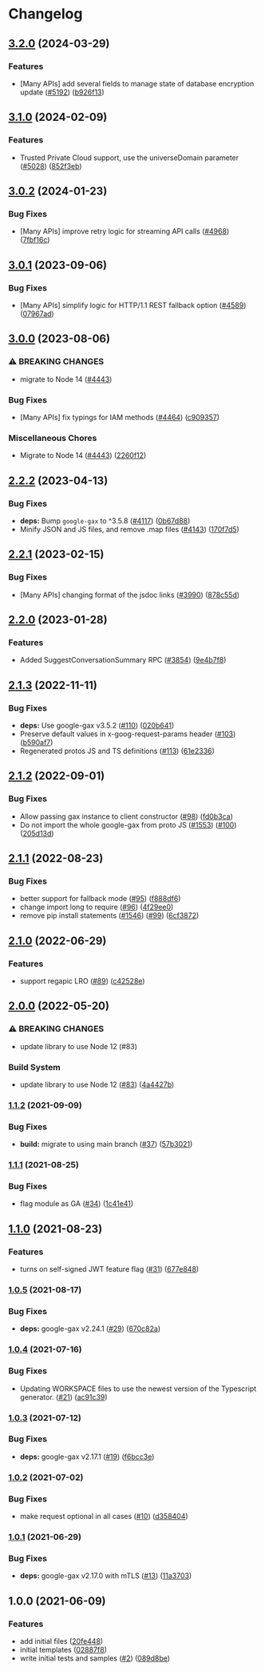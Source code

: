 # Changelog

## [3.2.0](https://github.com/googleapis/google-cloud-node/compare/vpc-access-v3.1.0...vpc-access-v3.2.0) (2024-03-29)


### Features

* [Many APIs] add several fields to manage state of database encryption update ([#5192](https://github.com/googleapis/google-cloud-node/issues/5192)) ([b926f13](https://github.com/googleapis/google-cloud-node/commit/b926f1326ea4df73c411dbeb7e529f8d9ccc3642))

## [3.1.0](https://github.com/googleapis/google-cloud-node/compare/vpc-access-v3.0.2...vpc-access-v3.1.0) (2024-02-09)


### Features

* Trusted Private Cloud support, use the universeDomain parameter  ([#5028](https://github.com/googleapis/google-cloud-node/issues/5028)) ([852f3eb](https://github.com/googleapis/google-cloud-node/commit/852f3ebf065ee24e910580b9a1fc365acb3a744a))

## [3.0.2](https://github.com/googleapis/google-cloud-node/compare/vpc-access-v3.0.1...vpc-access-v3.0.2) (2024-01-23)


### Bug Fixes

* [Many APIs] improve retry logic for streaming API calls ([#4968](https://github.com/googleapis/google-cloud-node/issues/4968)) ([7fbf16c](https://github.com/googleapis/google-cloud-node/commit/7fbf16c98d0521a0533ab36a00f6ec932c72a02e))

## [3.0.1](https://github.com/googleapis/google-cloud-node/compare/vpc-access-v3.0.0...vpc-access-v3.0.1) (2023-09-06)


### Bug Fixes

* [Many APIs] simplify logic for HTTP/1.1 REST fallback option ([#4589](https://github.com/googleapis/google-cloud-node/issues/4589)) ([07967ad](https://github.com/googleapis/google-cloud-node/commit/07967add1b5fc28b548cf74721b595ea0ba90d5b))

## [3.0.0](https://github.com/googleapis/google-cloud-node/compare/vpc-access-v2.2.2...vpc-access-v3.0.0) (2023-08-06)


### ⚠ BREAKING CHANGES

* migrate to Node 14 ([#4443](https://github.com/googleapis/google-cloud-node/issues/4443))

### Bug Fixes

* [Many APIs] fix typings for IAM methods ([#4464](https://github.com/googleapis/google-cloud-node/issues/4464)) ([c909357](https://github.com/googleapis/google-cloud-node/commit/c90935765ceee0eea6b9ce21a151707df142cf7d))


### Miscellaneous Chores

* Migrate to Node 14 ([#4443](https://github.com/googleapis/google-cloud-node/issues/4443)) ([2260f12](https://github.com/googleapis/google-cloud-node/commit/2260f12543d171bda95345e53475f5f0fdc45770))

## [2.2.2](https://github.com/googleapis/google-cloud-node/compare/vpc-access-v2.2.1...vpc-access-v2.2.2) (2023-04-13)


### Bug Fixes

* **deps:** Bump `google-gax` to ^3.5.8 ([#4117](https://github.com/googleapis/google-cloud-node/issues/4117)) ([0b67d88](https://github.com/googleapis/google-cloud-node/commit/0b67d883963643ce1b4f6d2ccd3e8d37adf6e029))
* Minify JSON and JS files, and remove .map files ([#4143](https://github.com/googleapis/google-cloud-node/issues/4143)) ([170f7d5](https://github.com/googleapis/google-cloud-node/commit/170f7d57b8fd344d182a8e758867b8124722eebc))

## [2.2.1](https://github.com/googleapis/google-cloud-node/compare/vpc-access-v2.2.0...vpc-access-v2.2.1) (2023-02-15)


### Bug Fixes

* [Many APIs] changing format of the jsdoc links ([#3990](https://github.com/googleapis/google-cloud-node/issues/3990)) ([878c55d](https://github.com/googleapis/google-cloud-node/commit/878c55d62af7e41e8d5050b081e4b79202b1b9cc))

## [2.2.0](https://github.com/googleapis/google-cloud-node/compare/vpc-access-v2.1.3...vpc-access-v2.2.0) (2023-01-28)


### Features

* Added SuggestConversationSummary RPC ([#3854](https://github.com/googleapis/google-cloud-node/issues/3854)) ([9e4b7f8](https://github.com/googleapis/google-cloud-node/commit/9e4b7f8d27dbb1ac011267f9b96ce90d2ff7a74b))

## [2.1.3](https://github.com/googleapis/nodejs-vpc-access/compare/v2.1.2...v2.1.3) (2022-11-11)


### Bug Fixes

* **deps:** Use google-gax v3.5.2 ([#110](https://github.com/googleapis/nodejs-vpc-access/issues/110)) ([020b641](https://github.com/googleapis/nodejs-vpc-access/commit/020b641f10c363a1baf208f307ddedd1bdde4a3c))
* Preserve default values in x-goog-request-params header ([#103](https://github.com/googleapis/nodejs-vpc-access/issues/103)) ([b590af7](https://github.com/googleapis/nodejs-vpc-access/commit/b590af70193ec98814005f8d5fa87ee1882c2941))
* Regenerated protos JS and TS definitions ([#113](https://github.com/googleapis/nodejs-vpc-access/issues/113)) ([61e2336](https://github.com/googleapis/nodejs-vpc-access/commit/61e233629539938ad3b9b285cd15cb8cba8450e5))

## [2.1.2](https://github.com/googleapis/nodejs-vpc-access/compare/v2.1.1...v2.1.2) (2022-09-01)


### Bug Fixes

* Allow passing gax instance to client constructor ([#98](https://github.com/googleapis/nodejs-vpc-access/issues/98)) ([fd0b3ca](https://github.com/googleapis/nodejs-vpc-access/commit/fd0b3cac56dbd4f6c9610f7e88826ccc9fefdcef))
* Do not import the whole google-gax from proto JS ([#1553](https://github.com/googleapis/nodejs-vpc-access/issues/1553)) ([#100](https://github.com/googleapis/nodejs-vpc-access/issues/100)) ([205d13d](https://github.com/googleapis/nodejs-vpc-access/commit/205d13dc20a616f6f54bd24086f8635ce5c6cf20))

## [2.1.1](https://github.com/googleapis/nodejs-vpc-access/compare/v2.1.0...v2.1.1) (2022-08-23)


### Bug Fixes

* better support for fallback mode ([#95](https://github.com/googleapis/nodejs-vpc-access/issues/95)) ([f888df6](https://github.com/googleapis/nodejs-vpc-access/commit/f888df68b5e77dc60ee6f09ee75f41a669727292))
* change import long to require ([#96](https://github.com/googleapis/nodejs-vpc-access/issues/96)) ([4f29ee0](https://github.com/googleapis/nodejs-vpc-access/commit/4f29ee04c1f3d878dfa28c30d58c5149b150daed))
* remove pip install statements ([#1546](https://github.com/googleapis/nodejs-vpc-access/issues/1546)) ([#99](https://github.com/googleapis/nodejs-vpc-access/issues/99)) ([6cf3872](https://github.com/googleapis/nodejs-vpc-access/commit/6cf3872aa4b17e53a90402a1d56288caece3616f))

## [2.1.0](https://github.com/googleapis/nodejs-vpc-access/compare/v2.0.0...v2.1.0) (2022-06-29)


### Features

* support regapic LRO ([#89](https://github.com/googleapis/nodejs-vpc-access/issues/89)) ([c42528e](https://github.com/googleapis/nodejs-vpc-access/commit/c42528ec15d5421ddd6a554c3b2ee46402299706))

## [2.0.0](https://github.com/googleapis/nodejs-vpc-access/compare/v1.1.2...v2.0.0) (2022-05-20)


### ⚠ BREAKING CHANGES

* update library to use Node 12 (#83)

### Build System

* update library to use Node 12 ([#83](https://github.com/googleapis/nodejs-vpc-access/issues/83)) ([4a4427b](https://github.com/googleapis/nodejs-vpc-access/commit/4a4427bc0f2f4d69a589bd951d1cc286666e4cab))

### [1.1.2](https://www.github.com/googleapis/nodejs-vpc-access/compare/v1.1.1...v1.1.2) (2021-09-09)


### Bug Fixes

* **build:** migrate to using main branch ([#37](https://www.github.com/googleapis/nodejs-vpc-access/issues/37)) ([57b3021](https://www.github.com/googleapis/nodejs-vpc-access/commit/57b302164d8c04f2547874b84cd0a4db1cccc3a8))

### [1.1.1](https://www.github.com/googleapis/nodejs-vpc-access/compare/v1.1.0...v1.1.1) (2021-08-25)


### Bug Fixes

* flag module as GA ([#34](https://www.github.com/googleapis/nodejs-vpc-access/issues/34)) ([1c41e41](https://www.github.com/googleapis/nodejs-vpc-access/commit/1c41e41f209f459be947622235b7062641a78d24))

## [1.1.0](https://www.github.com/googleapis/nodejs-vpc-access/compare/v1.0.5...v1.1.0) (2021-08-23)


### Features

* turns on self-signed JWT feature flag ([#31](https://www.github.com/googleapis/nodejs-vpc-access/issues/31)) ([677e848](https://www.github.com/googleapis/nodejs-vpc-access/commit/677e848bad87394fda9d78e7b893417e6d469504))

### [1.0.5](https://www.github.com/googleapis/nodejs-vpc-access/compare/v1.0.4...v1.0.5) (2021-08-17)


### Bug Fixes

* **deps:** google-gax v2.24.1 ([#29](https://www.github.com/googleapis/nodejs-vpc-access/issues/29)) ([670c82a](https://www.github.com/googleapis/nodejs-vpc-access/commit/670c82af3caf3adef7104dab62842ba46f110c85))

### [1.0.4](https://www.github.com/googleapis/nodejs-vpc-access/compare/v1.0.3...v1.0.4) (2021-07-16)


### Bug Fixes

* Updating WORKSPACE files to use the newest version of the Typescript generator. ([#21](https://www.github.com/googleapis/nodejs-vpc-access/issues/21)) ([ac91c39](https://www.github.com/googleapis/nodejs-vpc-access/commit/ac91c39fce0bdb52b0dcc1ab2909e4752f65fe0a))

### [1.0.3](https://www.github.com/googleapis/nodejs-vpc-access/compare/v1.0.2...v1.0.3) (2021-07-12)


### Bug Fixes

* **deps:** google-gax v2.17.1 ([#19](https://www.github.com/googleapis/nodejs-vpc-access/issues/19)) ([f6bcc3e](https://www.github.com/googleapis/nodejs-vpc-access/commit/f6bcc3e12b527cd2fd85bf5f0037dfa08167df64))

### [1.0.2](https://www.github.com/googleapis/nodejs-vpc-access/compare/v1.0.1...v1.0.2) (2021-07-02)


### Bug Fixes

* make request optional in all cases ([#10](https://www.github.com/googleapis/nodejs-vpc-access/issues/10)) ([d358404](https://www.github.com/googleapis/nodejs-vpc-access/commit/d358404f42c0cd9bd2f19600b5c55ce5f88776a4))

### [1.0.1](https://www.github.com/googleapis/nodejs-vpc-access/compare/v1.0.0...v1.0.1) (2021-06-29)


### Bug Fixes

* **deps:** google-gax v2.17.0 with mTLS ([#13](https://www.github.com/googleapis/nodejs-vpc-access/issues/13)) ([11a3703](https://www.github.com/googleapis/nodejs-vpc-access/commit/11a3703e8a567f86acc71b8e2f30f9bf713f96a1))

## 1.0.0 (2021-06-09)


### Features

* add initial files ([20fe448](https://www.github.com/googleapis/nodejs-vpc-access/commit/20fe4485ae02801c8ffa18fb74fc55a96b113d23))
* initial templates ([02887f8](https://www.github.com/googleapis/nodejs-vpc-access/commit/02887f88677be9894da15a24a4537b748472eea8))
* write initial tests and samples ([#2](https://www.github.com/googleapis/nodejs-vpc-access/issues/2)) ([089d8be](https://www.github.com/googleapis/nodejs-vpc-access/commit/089d8bedec5676a0a1cdd60052b87125494dba6d))
